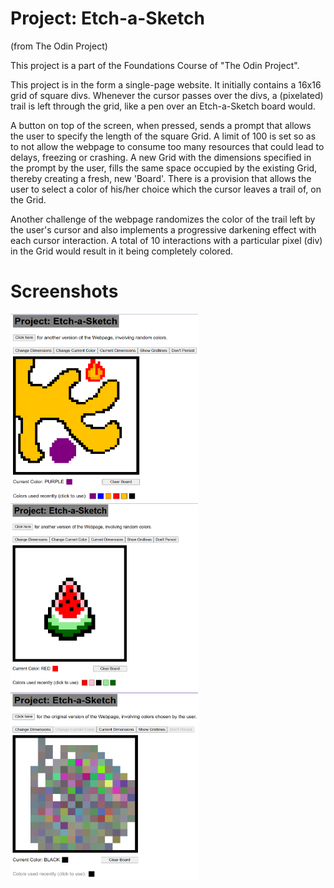 # <a src="https://www.theodinproject.com/lessons/foundations-etch-a-sketch">Project: Etch-a-Sketch</a>
(from The Odin Project)

This project is a part of the Foundations Course of "The Odin Project".

This project is in the form a single-page website. It initially contains a 16x16 grid of square divs. Whenever the cursor passes over the divs, a (pixelated) trail is left through the grid, like a pen over an Etch-a-Sketch board would.

A button on top of the screen, when pressed, sends a prompt that allows the user to specify the length of the square Grid. A limit of 100 is set so as to not allow the webpage to consume too many resources that could lead to delays, freezing or crashing. A new Grid with the dimensions specified in the prompt by the user, fills the same space occupied by the existing Grid, thereby creating a fresh, new 'Board'. There is a provision that allows the user to select a color of his/her choice which the cursor leaves a trail of, on the Grid.

Another challenge of the webpage randomizes the color of the trail left by the user's cursor and also implements a progressive darkening effect with each cursor interaction. A total of 10 interactions with a particular pixel (div) in the Grid would result in it being completely colored.

# Screenshots
<img src="image.png" alt="Arbitrary Sketch drawn using this Project." height=300px width=300px>

<img src="image-1.png" alt="A Sketch of a Watermelon slice." height=300px width=300px>

<img src="image-2.png" alt="Arbitrary Sketch drawn using the random colors challenge of the Project." height=300px width=300px>